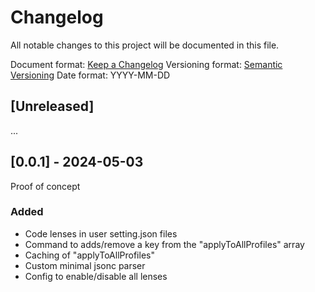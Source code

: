 # Changelog

All notable changes to this project will be documented in this file.

Document format: [Keep a Changelog](https://keepachangelog.com/en/1.1.0/)
Versioning format: [Semantic Versioning](https://semver.org/spec/v2.0.0.html)
Date format: YYYY-MM-DD

## [Unreleased]

...

## [0.0.1] - 2024-05-03

Proof of concept

### Added

- Code lenses in user setting.json files
- Command to adds/remove a key from the "applyToAllProfiles" array
- Caching of "applyToAllProfiles"
- Custom minimal jsonc parser
- Config to enable/disable all lenses
